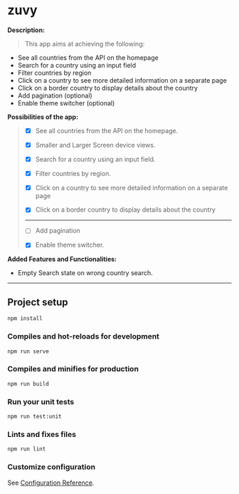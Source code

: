 # zuvy

**Description:**
>This app aims at achieving the following:
- See all countries from the API on the homepage
- Search for a country using an input field
- Filter countries by region
- Click on a country to see more detailed information on a separate page
- Click on a border country to display details about the country
- Add pagination (optional)
- Enable theme switcher (optional)


**Possibilities of the app:**
> - [x] See all countries from the API on the homepage.
>
> - [x] Smaller and Larger Screen device views.
> 
> - [x] Search for a country using an input field.
>
> - [x] Filter countries by region.
>
> - [x] Click on a country to see more detailed information on a separate page
>
> - [x] Click on a border country to display details about the country
>****
> - [ ] Add pagination
> 
> - [x] Enable theme switcher.


**Added Features and Functionalities:**
- Empty Search state on wrong country search.
---


## Project setup
```
npm install
```

### Compiles and hot-reloads for development
```
npm run serve
```

### Compiles and minifies for production
```
npm run build
```

### Run your unit tests
```
npm run test:unit
```

### Lints and fixes files
```
npm run lint
```

### Customize configuration
See [Configuration Reference](https://cli.vuejs.org/config/).
